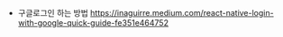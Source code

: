 - 구글로그인 하는 방법
https://inaguirre.medium.com/react-native-login-with-google-quick-guide-fe351e464752

